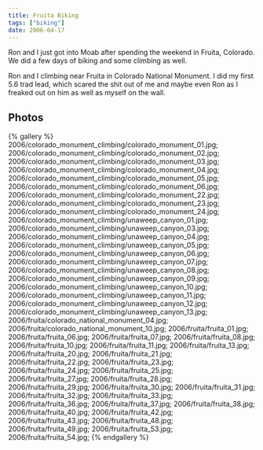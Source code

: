 ```yaml
---
title: Fruita Biking
tags: ["biking"]
date: 2006-04-17
---
```

Ron and I just got into Moab after spending the weekend in Fruita, Colorado.  We did a few days of biking and some climbing as well.  

Ron and I climbing near Fruita in Colorado National Monument. I did my first 5.6 trad lead, which scared the shit out of me and maybe even Ron as I freaked out on him as well as myself on the wall.

## Photos 

{% gallery %} 
2006/colorado_monument_climbing/colorado_monument_01.jpg;
2006/colorado_monument_climbing/colorado_monument_02.jpg;
2006/colorado_monument_climbing/colorado_monument_03.jpg;
2006/colorado_monument_climbing/colorado_monument_04.jpg;
2006/colorado_monument_climbing/colorado_monument_05.jpg;
2006/colorado_monument_climbing/colorado_monument_06.jpg;
2006/colorado_monument_climbing/colorado_monument_22.jpg;
2006/colorado_monument_climbing/colorado_monument_23.jpg;
2006/colorado_monument_climbing/colorado_monument_24.jpg;
2006/colorado_monument_climbing/unaweep_canyon_01.jpg;
2006/colorado_monument_climbing/unaweep_canyon_03.jpg;
2006/colorado_monument_climbing/unaweep_canyon_04.jpg;
2006/colorado_monument_climbing/unaweep_canyon_05.jpg;
2006/colorado_monument_climbing/unaweep_canyon_06.jpg;
2006/colorado_monument_climbing/unaweep_canyon_07.jpg;
2006/colorado_monument_climbing/unaweep_canyon_08.jpg;
2006/colorado_monument_climbing/unaweep_canyon_09.jpg;
2006/colorado_monument_climbing/unaweep_canyon_10.jpg;
2006/colorado_monument_climbing/unaweep_canyon_11.jpg;
2006/colorado_monument_climbing/unaweep_canyon_12.jpg;
2006/colorado_monument_climbing/unaweep_canyon_13.jpg;
2006/fruita/colorado_national_monument_04.jpg;
2006/fruita/colorado_national_monument_10.jpg;
2006/fruita/fruita_01.jpg;
2006/fruita/fruita_06.jpg;
2006/fruita/fruita_07.jpg;
2006/fruita/fruita_08.jpg;
2006/fruita/fruita_10.jpg;
2006/fruita/fruita_11.jpg;
2006/fruita/fruita_13.jpg;
2006/fruita/fruita_20.jpg;
2006/fruita/fruita_21.jpg;
2006/fruita/fruita_22.jpg;
2006/fruita/fruita_23.jpg;
2006/fruita/fruita_24.jpg;
2006/fruita/fruita_25.jpg;
2006/fruita/fruita_27.jpg;
2006/fruita/fruita_28.jpg;
2006/fruita/fruita_29.jpg;
2006/fruita/fruita_30.jpg;
2006/fruita/fruita_31.jpg;
2006/fruita/fruita_32.jpg;
2006/fruita/fruita_33.jpg;
2006/fruita/fruita_36.jpg;
2006/fruita/fruita_37.jpg;
2006/fruita/fruita_38.jpg;
2006/fruita/fruita_40.jpg;
2006/fruita/fruita_42.jpg;
2006/fruita/fruita_43.jpg;
2006/fruita/fruita_48.jpg;
2006/fruita/fruita_49.jpg;
2006/fruita/fruita_53.jpg;
2006/fruita/fruita_54.jpg;
{% endgallery %}

